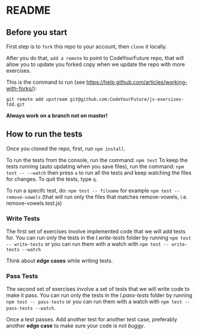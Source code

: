 # README

## Before you start

First step is to `fork` this repo to your account, then `clone` it locally.

After you do that, `add a remote` to point to CodeYourFuture repo, that will allow you to update you forked copy when we update the repo with more exercises.

This is the command to run (see https://help.github.com/articles/working-with-forks/):

```
git remote add upstream git@github.com:CodeYourFuture/js-exercises-tdd.git
```

**Always work on a branch not on master!**

## How to run the tests
Once you cloned the repo, first, run `npm install`.

To run the tests from the console, run the command: `npm test` 
To keep the tests running (auto updating when you save files), run the command: `npm test -- --watch` then press `a` to run all the tests and keep watching the files for changes. To quit the tests, type `q`.

To run a specifc test, do: `npm test -- filname` for example `npm test -- remove-vowels` (that will run only the files that matches remove-vowels, i.e. remove-vowels.test.js)

### Write Tests
The first set of exercises involve implemented code that we will add tests for. You can run only the tests in the *I.write-tests* folder by running `npm test -- write-tests` or you can run them with a watch with `npm test -- write-tests --watch`

Think about **edge cases** while writing tests.

### Pass Tests
The second set of exercises involve a set of tests that we will write code to make it pass. You can run only the tests in the *I.pass-tests* folder by running `npm test -- pass-tests` or you can run them with a watch with `npm test -- pass-tests --watch`.

Once a test passes. Add another test for another test case, preferably another **edge case** to make sure your code is not *buggy*. 
